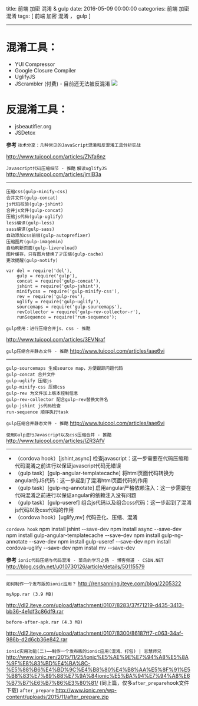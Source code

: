title:  前端 加密 混淆  & gulp
date: 2016-05-09 00:00:00
categories:  前端 加密 混淆
tags: [ 前端 加密 混淆 ， gulp ]


---


# 混淆工具：  
* YUI Compressor
*   Google Closure Compiler
*   UglifyJS
*   JScrambler (付费) - 目前还无法被反混淆
![]( http://7xnbs3.com1.z0.glb.clouddn.com/16-5-10/99220276.jpg)


# 反混淆工具：  
*   jsbeautifier.org
*   JSDetox


**参考** `技术分享：几种常见的JavaScript混淆和反混淆工具分析实战`

http://www.tuicool.com/articles/ZNfa6nz


`Javascript代码压缩细节 - 推酷` `解读uglifyJS`
http://www.tuicool.com/articles/jmIB3a


---


```
压缩css(gulp-minify-css)
合并文件(gulp-concat)
js代码校验(gulp-jshint)
合并js文件(gulp-concat)
压缩js代码(gulp-uglify)
less编译(gulp-less)
sass编译(gulp-sass)
自动添加css前缀(gulp-autoprefixer)
压缩图片(gulp-imagemin)
自动刷新页面(gulp-livereload)
图片缓存，只有图片替换了才压缩(gulp-cache)
更改提醒(gulp-notify)
```
```
var del = require('del'),
    gulp = require('gulp'),
    concat = require('gulp-concat'),
    jshint = require('gulp-jshint'),
    minifycss = require('gulp-minify-css'),
    rev = require('gulp-rev'),
    uglify = require('gulp-uglify'),
    sourcemaps = require('gulp-sourcemaps'),
    revCollector = require('gulp-rev-collector-r'),
    runSequence = require('run-sequence');
```
`gulp使用：进行压缩合并js、css - 推酷`

http://www.tuicool.com/articles/3EVNraf


`gulp压缩合并静态文件 - 推酷`
http://www.tuicool.com/articles/aae6vi



---



```
gulp-sourcemaps 生成source map，方便跟踪问题代码
gulp-concat 合并文件
gulp-uglify 压缩js
gulp-minify-css 压缩css
gulp-rev 为文件加上版本控制信息
gulp-rev-collector 配合gulp-rev替换文件名
gulp-jshint js代码检查
run-sequence 顺序执行task
```
`gulp压缩合并静态文件 - 推酷`
http://www.tuicool.com/articles/aae6vi


`使用Gulp进行Javascript以及css压缩合并 - 推酷`
http://www.tuicool.com/articles/IZR3AfV



---


* （cordova hook）[jshint,async] 检查javascript：这一步需要在代码压缩和代码混淆之前进行以保证javascript代码无错误
* （gulp task）[gulp-angular-templatecache] 将html页面代码转换为angular的JS代码：这一步起到了混淆html页面代码的作用
* （gulp task）[gulp-ng-annotate] 启用angular严格依赖注入：这一步需要在代码混淆之前进行以保证angular的依赖注入没有问题
* （gulp task）[gulp-useref] 组合js代码以及组合css代码：这一步起到了混淆js代码以及css代码的作用
* （cordova hook）[uglify,mv] 代码丑化、压缩、混淆


`cordova hook`
npm install jshint --save-dev
npm install async --save-dev
npm install gulp-angular-templatecache --save-dev
npm install gulp-ng-annotate --save-dev
npm install gulp-useref --save-dev
npm install cordova-uglify --save-dev
npm instal mv --save-dev


**参考** `ionic代码压缩与代码混淆 - 菜鸟的学习之路 - 博客频道 - CSDN.NET`
http://blog.csdn.net/u010730126/article/details/50115579


---
`如何制作一个发布版的ionic应用？`
http://rensanning.iteye.com/blog/2205322


`myApp.rar (3.9 MB) `

http://dl2.iteye.com/upload/attachment/0107/8283/37f71219-d435-3413-bb36-4e1df3c86df9.rar


`before-after-apk.rar (4.3 MB)`

http://dl2.iteye.com/upload/attachment/0107/8300/86187ff7-c063-34af-986b-d2d6cb36e842.rar




`ionic实用功能(二)——制作一个发布版的ionic应用(混淆、打包) | 志慧师兄`
http://www.ionic.ren/2015/11/25/ionic%E5%AE%9E%E7%94%A8%E5%8A%9F%E8%83%BD%E4%BA%8C-%E5%88%B6%E4%BD%9C%E4%B8%80%E4%B8%AA%E5%8F%91%E5%B8%83%E7%89%88%E7%9A%84ionic%E5%BA%94%E7%94%A8%E6%B7%B7%E6%B7%86%E3%80%81/
(同上篇，仅多`after_prepare`hook文件下载)
`after_prepare`
http://www.ionic.ren/wp-content/uploads/2015/11/after_prepare.zip


<!-- more -->
